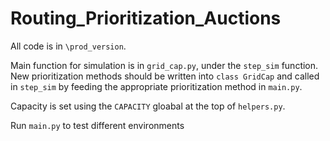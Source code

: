 # Routing_Prioritization_Auctions
 
All code is in `\prod_version`. 

Main function for simulation is in `grid_cap.py`, under the `step_sim` function. New prioritization methods should be written into `class GridCap` and called in `step_sim` by feeding the appropriate prioritization method in `main.py`.

Capacity is set using the `CAPACITY` gloabal at the top of `helpers.py`.

Run `main.py` to test different environments